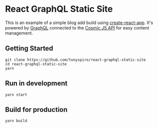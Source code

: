 # React GraphQL Static Site
This is an example of a simple blog add build using [create-react-app](https://github.com/facebookincubator/create-react-app). It's powered by [GraphQL](http://graphql.org/) connected to the [Cosmic JS API](https://cosmicjs.com/) for easy content management.

## Getting Started
```
git clone https://github.com/tonyspiro/react-graphql-static-site
cd react-graphql-static-site
yarn
```
## Run in development
```
yarn start
```
## Build for production
```
yarn build
```
